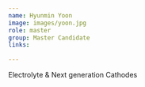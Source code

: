 ```yaml
---
name: Hyunmin Yoon
image: images/yoon.jpg
role: master
group: Master Candidate
links:
  
---
```

Electrolyte & Next generation Cathodes
